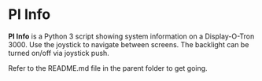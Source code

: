 # PI Info

**PI Info** is a Python 3 script showing system information on a Display-O-Tron 3000. Use the joystick to navigate between screens. The backlight can be turned on/off via joystick push.

Refer to the README.md file in the parent folder to get going.